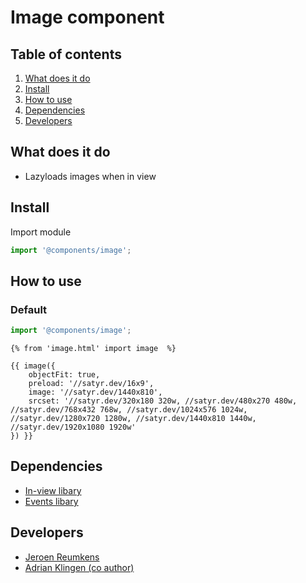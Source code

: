 # Image component

## Table of contents
1. [What does it do](#markdown-header-what-does-it-do)
2. [Install](#markdown-header-install)
3. [How to use](#markdown-header-how-to-use)
4. [Dependencies](#markdown-header-dependencies)
5. [Developers](#markdown-header-developers)

## What does it do
* Lazyloads images when in view

## Install
Import module
```javascript
import '@components/image';
```

## How to use

### Default

```javascript
import '@components/image';
```

```htmlmixed
{% from 'image.html' import image  %}

{{ image({
    objectFit: true,
    preload: '//satyr.dev/16x9',
    image: '//satyr.dev/1440x810',
    srcset: '//satyr.dev/320x180 320w, //satyr.dev/480x270 480w, //satyr.dev/768x432 768w, //satyr.dev/1024x576 1024w, //satyr.dev/1280x720 1280w, //satyr.dev/1440x810 1440w, //satyr.dev/1920x1080 1920w'
}) }}
```

## Dependencies
* [In-view libary](/utilities/in-view/)
* [Events libary](/utilities/events/)

## Developers
* [Jeroen Reumkens](mailto:jeroen-reumkens@tamtam.nl)
* [Adrian Klingen (co author)](mailto:adrian.klingen@deptagency.com)
